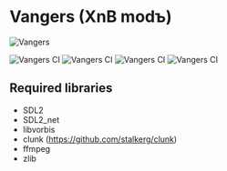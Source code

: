 # Vangers (XnB modъ)

![Vangers](http://cdn.akamai.steamstatic.com/steam/apps/264080/header.jpg?t=1447359431)

![Vangers CI](https://github.com/KranX/Vangers/workflows/Vangers%20Linux%20Build/badge.svg)
![Vangers CI](https://github.com/KranX/Vangers/workflows/Vangers%20Windows%2064bit%20Build/badge.svg)
![Vangers CI](https://github.com/KranX/Vangers/workflows/Vangers%20Windows%2032bit%20Build/badge.svg)
![Vangers CI](https://github.com/KranX/Vangers/workflows/Vangers%20MacOS%20Build/badge.svg)


## Required libraries ##

* SDL2
* SDL2_net
* libvorbis
* clunk (https://github.com/stalkerg/clunk)
* ffmpeg
* zlib
